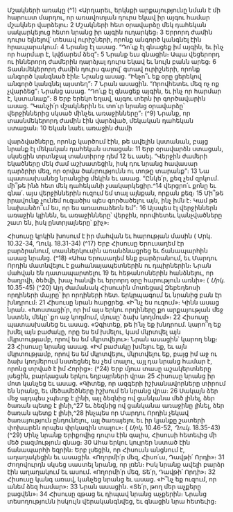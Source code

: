 
Մշակների առակը
(^1) «Արդարեւ, երկնքի արքայությունը նման է մի հարուստ մարդու, որ առավոտյան դուրս եկավ իր այգու համար
մշակներ վարձելու։ 2 Մշակների հետ օրավարձը մեկ դահեկան սակարկելուց հետո նրանց իր այգին ուղարկեց։ 3 Երրորդ
ժամին դուրս ելնելով՝ տեսավ ուրիշների, որոնք անգործ կանգնել էին հրապարակում։ 4 Նրանց էլ ասաց. “Դո՛ւք էլ
գնացեք իմ այգին, եւ ինչ որ հարմար է, կվճարեմ ձեզ”։ 5 Նրանք եւս գնացին։ Ապա վեցերորդ ու իններորդ ժամերին
դարձյալ դուրս եկավ եւ նույն բանն արեց։ 6 Տասնմեկերորդ ժամին դուրս գալով՝ գտավ ուրիշների, որոնք անգործ
կանգնած էին։ Նրանց ասաց. “Ինչո՞ւ եք օրը ցերեկով անգործ կանգնել այստեղ”։ 7 Նրան ասացին. “Որովհետեւ մեզ ոչ
ոք չվարձեց”։ Նրանց ասաց. “Դո՛ւք էլ գնացեք այգին, եւ ինչ որ հարմար է, կստանաք”։ 8 Երբ երեկո եղավ, այգու տերն իր
գործավարին ասաց. “Կանչի՛ր մշակներին եւ տո՛ւր նրանց օրավարձը՝ վերջիններից սկսած մինչեւ առաջինները”։
(^9) Նրանք, որ տասնմեկերորդ ժամին էին վարձված, մեկական դահեկան ստացան։ 10 Եկան նաեւ առաջին ժամի


վարձվածները, որոնք կարծում էին, թե ավելին կստանան, բայց նրանք էլ մեկական դահեկան ստացան։ 11 Երբ
օրավարձն ստացան, սկսեցին տրտնջալ տանտիրոջ դեմ 12 եւ ասել. “Վերջին ժամերի եկածները մեկ ժամ աշխատեցին,
իսկ դու նրանց հավասար դարձրիր մեզ, որ օրվա ծանրությունն ու տոթը տարանք”։ 13 Նա պատասխանեց նրանցից
մեկին եւ ասաց. “Ընկե՛ր, քեզ չեմ զրկում. մի՞թե ինձ հետ մեկ դահեկանի չսակարկեցիր.^14 վերցրո՛ւ քոնը եւ գնա՛. այս
վերջիններին ուզում եմ տալ այնքան, որքան քեզ։ 15 Մի՞թե իրավունք չունեմ ուզածիս պես գործածելու այն, ինչ իմն է։
Կամ թե նախանձո՞ւմ ես, որ ես առատաձեռն եմ”։ 16 Այսպես էլ վերջիններն առաջին կլինեն, եւ առաջինները՝ վերջին,
որովհետեւ կանչվածները շատ են, իսկ ընտրյալները՝ քիչ»։

Հիսուսը կրկին խոսում է իր մահվան եւ հարության մասին
( Մրկ. 10.32-34, Ղուկ. 18.31-34)
(^17) Երբ Հիսուսը Երուսաղեմ էր բարձրանում, տասներկուսին առանձնացրեց եւ ճանապարհին ասաց նրանց. (^18) «Ահա
Երուսաղեմ ենք բարձրանում, եւ Մարդու Որդին մատնվելու է քահանայապետներին ու դպիրներին։ Նրան մահվան են
դատապարտելու 19 եւ հեթանոսներին հանձնելու, որ ծաղրվի, ծեծվի, խաչ հանվի եւ երրորդ օրը հարություն առնի»։
( _Մրկ_. 10.35-45)
(^20) Այդ ժամանակ Հիսուսին մոտեցավ Զեբեդեոսի որդիների մայրը՝ իր որդիների հետ. երկրպագում եւ նրանից բան
էր խնդրում։ 21 Հիսուսը նրան հարցրեց. «Ի՞նչ ես ուզում»։ Կինն ասաց նրան. «Խոստացի՛ր, որ իմ այս երկու որդիները
քո արքայության մեջ նստեն, մեկը՝ քո աջ կողմում, մյուսը՝ ձախ կողմում»։ 22 Հիսուսը պատասխանեց եւ ասաց. «Չգիտեք,
թե ի՛նչ եք խնդրում. կարո՞ղ եք խմել այն բաժակը, որը ես եմ խմելու, կամ մկրտվել այն մկրտությամբ, որով ես եմ
մկրտվելու»։ Նրան ասացին՝ կարող ենք։ 23 Հիսուսը նրանց ասաց. «Իմ բաժակը խմելու եք, եւ այն մկրտությամբ, որով ես
եմ մկրտվելու, մկրտվելու եք, բայց իմ աջ ու ձախ կողմերում նստեցնել ես չեմ տալու, այլ դա նրանց համար է, որոնց
տրված է իմ Հորից»։
(^24) Երբ մյուս տասը աշակերտները լսեցին, բարկացան երկու եղբայրների վրա։ 25 Հիսուսը նրանց իր մոտ կանչեց եւ
ասաց. «Գիտեք, որ ազգերի իշխանավորները տիրում են նրանց, եւ մեծամեծները իշխում են նրանց վրա։ 26 Սակայն ձեր
մեջ այդպես չպետք է լինի, այլ ձեզնից ով ցանկանա մեծ լինել, ձեր ծառան պետք է լինի,^27 եւ ձեզնից ով ցանկանա
առաջինը լինել, ձեր ծառան պետք է լինի,^28 ինչպես որ Մարդու Որդին չեկավ ծառայություն ընդունելու, այլ ծառայելու
եւ իր կյանքը շատերի փոխարեն որպես փրկագին տալու»։
( _Մրկ_. 10.46-52, _Ղուկ_. 18.35-43)
(^29) Մինչ նրանք Երիքովից դուրս էին գալիս, Հիսուսի հետեւից մի մեծ բազմություն գնաց։ 30 Ահա երկու կույրեր նստած
էին ճանապարհի եզրին։ Երբ լսեցին, որ Հիսուսն անցնում է, աղաղակեցին եւ ասացին. «Ողորմի՛ր մեզ, Հիսո՛ւս, Դավթի՛
Որդի»։ 31 Ժողովուրդն սկսեց սաստել նրանց, որ լռեն։ Իսկ նրանք ավելի բարձր էին աղաղակում եւ ասում. «Ողորմի՛ր
մեզ, Տե՛ր, Դավթի՛ Որդի»։ 32 Հիսուսը կանգ առավ, կանչեց նրանց եւ ասաց. «Ի՞նչ եք ուզում, որ անեմ ձեզ համար»։ 33 Նրան
ասացին. «Տե՛ր, թող մեր աչքերը բացվեն»։ 34 Հիսուսը գթաց եւ դիպավ նրանց աչքերին։ Նրանց տեսողությունն իսկույն
վերականգնվեց, եւ գնացին նրա հետեւից։
